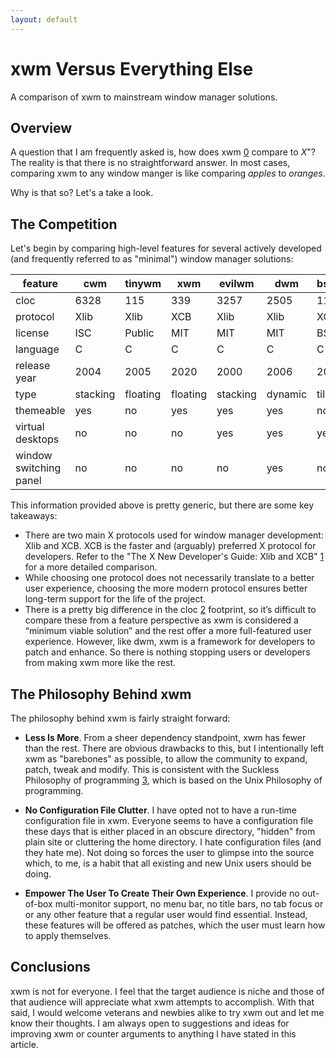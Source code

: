 ```yaml
---
layout: default
---
```


xwm Versus Everything Else
==========================

A comparison of xwm to mainstream window manager solutions.

Overview
--------

A question that I am frequently asked is, how does xwm [0] compare to *X*"? The
reality is that there is no straightforward answer. In most cases, comparing xwm
to any window manger is like comparing *apples* to *oranges*. 

Why is that so? Let's a take a look.

The Competition
---------------

Let's begin by comparing high-level features for several actively developed 
(and frequently referred to as "minimal") window manager solutions:

|feature                 |cwm     |tinywm  |xwm     |evilwm  |dwm     |bspwm   |
|------------------------|--------|--------|--------|--------|--------|--------|
|cloc                    |6328    |115     |339     |3257    |2505    |11909   |
|protocol                |Xlib    |Xlib    |XCB     |Xlib    |Xlib    |XCB     |
|license                 |ISC     |Public  |MIT     |MIT     |MIT     |BSD     |
|language                |C       |C       |C       |C       |C       |C       |
|release year            |2004    |2005    |2020    |2000    |2006    |2013    |
|type                    |stacking|floating|floating|stacking|dynamic |tiling  |
|themeable               |yes     |no      |yes     |yes     |yes     |no      |
|virtual desktops        |no      |no      |no      |yes     |yes     |yes     |
|window switching panel  |no      |no      |no      |no      |yes     |no      |

This information provided above is pretty generic, but there are some key
takeaways:

*   There are two main X protocols used for window manager development: Xlib and
    XCB. XCB is the faster and (arguably) preferred X protocol for developers.
    Refer to the "The X New Developer's Guide: Xlib and XCB" [1] for a more
    detailed comparison.
*   While choosing one protocol does not necessarily translate to a better user
    experience, choosing the more modern protocol ensures better long-term
    support for the life of the project.
*   There is a pretty big difference in the cloc [2] footprint, so it’s difficult
    to compare these from a feature perspective as xwm is considered a “minimum
    viable solution” and the rest offer a more full-featured user experience.
    However, like dwm, xwm is a framework for developers to patch and enhance.
    So there is nothing stopping users or developers from making xwm more like
    the rest.

The Philosophy Behind xwm
-------------------------

The philosophy behind xwm is fairly straight forward:

*   **Less Is More**. From a sheer dependency standpoint, xwm has fewer than the
    rest. There are obvious drawbacks to this, but I intentionally left xwm as
    "barebones" as possible, to allow the community to expand, patch, tweak and
    modify. This is consistent with the Suckless Philosophy of programming [3],
    which is based on the Unix Philosophy of programming.

*   **No Configuration File Clutter**. I have opted not to have a run-time
    configuration file in xwm. Everyone seems to have a configuration file these
    days that is either placed in an obscure directory, "hidden" from plain site
    or cluttering the home directory. I hate configuration files (and they hate
    me). Not doing so forces the user to glimpse into the source which, to me,
    is a habit that all existing and new Unix users should be doing.

*   **Empower The User To Create Their Own Experience**. I provide no out-of-box
    multi-monitor support, no menu bar, no title bars, no tab	focus or or any
    other feature that a regular user would find essential. Instead, these
    features will be offered as patches, which the user must learn how to apply
    themselves.

Conclusions
-----------

xwm is not for everyone. I feel that the target audience is niche and those of
that audience will appreciate what xwm attempts to accomplish. With that said, I
would welcome veterans and newbies alike to try xwm out and let me know their
thoughts. I am always open to suggestions and ideas for improving xwm or counter
arguments to anything I have stated in this article.

[0]: http://github.com/mcpcpc/xwm
[1]: https://www.x.org/wiki/guide/xlib-and-xcb/
[2]: https://github.com/AlDanial/cloc
[3]: https://suckless.org/philosophy
